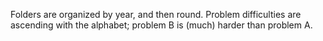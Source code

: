 Folders are organized by year, and then round. Problem difficulties are ascending with the alphabet; problem B is (much) harder than problem A.
